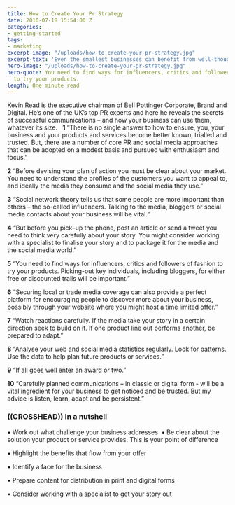 ```yaml
---
title: How to Create Your Pr Strategy
date: 2016-07-18 15:54:00 Z
categories:
- getting-started
tags:
- marketing
excerpt-image: "/uploads/how-to-create-your-pr-strategy.jpg"
excerpt-text: 'Even the smallest businesses can benefit from well-thought out communications.  '
hero-image: "/uploads/how-to-create-your-pr-strategy.jpg"
hero-quote: You need to find ways for influencers, critics and followers of fashion
  to try your products.
length: One minute read
---
```


Kevin Read is the executive chairman of Bell Pottinger Corporate, Brand and Digital. He’s one of the UK’s top PR experts and here he reveals the secrets of successful communications – and how your business can use them, whatever its size.   **1** “There is no single answer to how to ensure, you, your business and your products and services become better known, trialled and trusted. But, there are a number of core PR and social media approaches that can be adopted on a modest basis and pursued with enthusiasm and focus.”

**2** “Before devising your plan of action you must be clear about your market. You need to understand the profiles of the customers you want to appeal to, and ideally the media they consume and the social media they use.”

**3** “Social network theory tells us that some people are more important than others – the so-called influencers. Talking to the media, bloggers or social media contacts about your business will be vital.”

**4** “But before you pick–up the phone, post an article or send a tweet you need to think very carefully about your story. You might consider working with a specialist to finalise your story and to package it for the media and the social media world.”

**5** “You need to find ways for influencers, critics and followers of fashion to try your products. Picking-out key individuals, including bloggers, for either free or discounted trails will be important.”

**6** “Securing local or trade media coverage can also provide a perfect platform for encouraging people to discover more about your business, possibly through your website where you might host a time limited offer.”

**7** “Watch reactions carefully. If the media take your story in a certain direction seek to build on it. If one product line out performs another, be prepared to adapt.”

**8** “Analyse your web and social media statistics regularly. Look for patterns. Use the data to help plan future products or services.”

**9** “If all goes well enter an award or two.”

**10** “Carefully planned communications – in classic or digital form - will be a vital ingredient for your business to get noticed and be trusted. But my advice is listen, learn, adapt and be persistent.”

### ((CROSSHEAD)) In a nutshell

• Work out what challenge your business addresses
 • Be clear about the solution your product or service provides. This is your point of difference

• Highlight the benefits that flow from your offer

• Identify a face for the business

• Prepare content for distribution in print and digital forms

• Consider working with a specialist to get your story out 